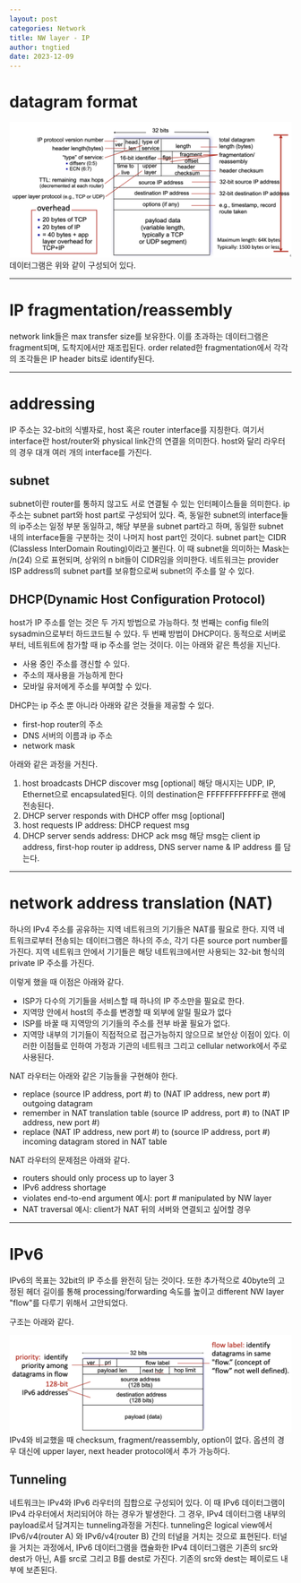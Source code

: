 ```yaml
---
layout: post
categories: Network
title: NW layer - IP
author: tngtied
date: 2023-12-09
---
```


# datagram format
<center><img src="/static/img/datagram-architecture.png" alt="Datagram Architecture" style="max-width:100%;"/></center>
데이터그램은 위와 같이 구성되어 있다.

-----
# IP fragmentation/reassembly
network link들은 max transfer size를 보유한다. 이를 초과하는 데이터그램은 fragment되며, 도착지에서만 재조립된다. order related한 fragmentation에서 각각의 조각들은 IP header bits로 identify된다.

-----

# addressing
IP 주소는 32-bit의 식별자로, host 혹은 router interface를 지칭한다. 여기서 interface란 host/router와 physical link간의 연결을 의미한다. host와 달리 라우터의 경우 대개 여러 개의 interface를 가진다.
## subnet
subnet이란 router를 통하지 않고도 서로 연결될 수 있는 인터페이스들을 의미한다. ip 주소는 subnet part와 host part로 구성되어 있다. 즉, 동일한 subnet의 interface들의 ip주소는 일정 부분 동일하고, 해당 부분을 subnet part라고 하며, 동일한 subnet 내의 interface들을 구분하는 것이 나머지 host part인 것이다. subnet part는 CIDR (Classless InterDomain Routing)이라고 불린다. 
이 때 subnet을 의미하는 Mask는 /n(24) 으로 표현되며, 상위의 n bit들이 CIDR임을 의미한다.
네트워크는 provider ISP address의 subnet part를 보유함으로써 subnet의 주소를 알 수 있다. 

## DHCP(Dynamic Host Configuration Protocol)
host가 IP 주소를 얻는 것은 두 가지 방법으로 가능하다. 첫 번째는 config file의 sysadmin으로부터 하드코드될 수 있다. 두 번째 방법이 DHCP이다. 동적으로 서버로부터, 네트워트에 참가할 때 ip 주소를 얻는 것이다.
이는 아래와 같은 특성을 지닌다.
* 사용 중인 주소를 갱신할 수 있다.
* 주소의 재사용을 가능하게 한다
* 모바일 유저에게 주소를 부여할 수 있다.

DHCP는 ip 주소 뿐 아니라 아래와 같은 것들을 제공할 수 있다.
* first-hop router의 주소
* DNS 서버의 이름과 ip 주소
* network mask

아래와 같은 과정을 거친다.
1. host broadcasts DHCP discover msg \[optional\]
해당 매시지는 UDP, IP, Ethernet으로 encapsulated된다. 이의 destination은 FFFFFFFFFFFF로 랜에 전송된다. 
2. DHCP server responds with DHCP offer msg \[optional\]
3. host requests IP address: DHCP request msg
4. DHCP server sends address: DHCP ack msg 
해당 msg는 client ip address, first-hop router ip address, DNS server name & IP address 를 담는다. 

-----

# network address translation (NAT)
하나의 IPv4 주소를 공유하는 지역 네트워크의 기기들은 NAT를 필요로 한다. 지역 네트워크로부터 전송되는 데이터그램은 하나의 주소, 각기 다른 source port number를 가진다. 지역 네트워크 안에서 기기들은 해당 네트워크에서만 사용되는 32-bit 형식의 private IP 주소를 가진다.

이렇게 했을 때 이점은 아래와 같다.
* ISP가 다수의 기기들을 서비스할 때 하나의 IP 주소만을 필요로 한다.
* 지역망 안에서 host의 주소를 변경할 때 외부에 알릴 필요가 없다
* ISP를 바꿀 때 지역망의 기기들의 주소를 전부 바꿀 필요가 없다.
* 지역망 내부의 기기들이 직접적으로 접근가능하지 않으므로 보안상 이점이 있다.
이러한 이점들로 인하여 가정과 기관의 네트워크 그리고 cellular network에서 주로 사용된다.

NAT 라우터는 아래와 같은 기능들을 구현해야 한다. 
* replace 
(source IP address, port #) to (NAT IP address, new port #) outgoing datagram
* remember
in NAT translation table (source IP address, port #)  to (NAT IP address, new port #) 
* replace 
(NAT IP address, new port #) to (source IP address, port #) incoming datagram stored in NAT table

NAT 라우터의 문제점은 아래와 같다.
* routers should only process up to layer 3
* IPv6 address shortage
* violates end-to-end argument 
예시: port # manipulated by NW layer
* NAT traversal
예시: client가 NAT 뒤의 서버와 연결되고 싶어할 경우

-----
# IPv6
IPv6의 목표는 32bit의 IP 주소를 완전히 담는 것이다. 또한 추가적으로 40byte의 고정된 헤더 길이를 통해 processing/forwarding 속도를 높이고 different NW layer "flow"를 다루기 위해서 고안되었다.

구조는 아래와 같다.
<center><img src="/static/img/IPv6-datagram.png" alt="IPv6 Datagram Architecture" style="max-width:100%;"/></center>
IPv4와 비교했을 때 checksum, fragment/reassembly, option이 없다. 옵션의 경우 대신에 upper layer, next header protocol에서 추가 가능하다.

## Tunneling
네트워크는 IPv4와 IPv6 라우터의 집합으로 구성되어 있다. 이 때 IPv6 데이터그램이 IPv4 라우터에서 처리되어야 하는 경우가 발생한다. 그 경우, IPv4 데이터그램 내부의 payload로서 담겨지는 tunneling과정을 거친다.
tunneling은 logical view에서 IPv6/v4(router A) 와 IPv6/v4(router B) 간의 터널을 거치는 것으로 표현된다. 터널을 거치는 과정에서, IPv6 데이터그램을 캡슐화한 IPv4 데이터그램은 기존의 src와 dest가 아닌, A를 src로 그리고 B를 dest로 가진다. 기존의 src와 dest는 페이로드 내부에 보존된다.